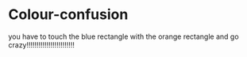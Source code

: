 # Colour-confusion
you have to touch the blue rectangle with the orange rectangle and go crazy!!!!!!!!!!!!!!!!!!!!!!!!
